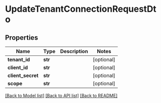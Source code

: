 # UpdateTenantConnectionRequestDto

## Properties
Name | Type | Description | Notes
------------ | ------------- | ------------- | -------------
**tenant_id** | **str** |  | [optional] 
**client_id** | **str** |  | [optional] 
**client_secret** | **str** |  | [optional] 
**scope** | **str** |  | [optional] 

[[Back to Model list]](../README.md#documentation-for-models) [[Back to API list]](../README.md#documentation-for-api-endpoints) [[Back to README]](../README.md)

